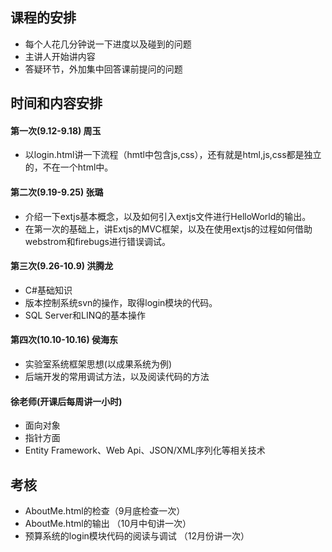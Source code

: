 ##  课程的安排
+ 每个人花几分钟说一下进度以及碰到的问题
+ 主讲人开始讲内容
+ 答疑环节，外加集中回答课前提问的问题

##  时间和内容安排
####  第一次(9.12-9.18) 周玉
+ 以login.html讲一下流程（hmtl中包含js,css），还有就是html,js,css都是独立的，不在一个html中。

####  第二次(9.19-9.25) 张璐
+ 介绍一下extjs基本概念，以及如何引入extjs文件进行HelloWorld的输出。
+ 在第一次的基础上，讲Extjs的MVC框架，以及在使用extjs的过程如何借助webstrom和firebugs进行错误调试。

####  第三次(9.26-10.9) 洪腾龙
+ C#基础知识
+ 版本控制系统svn的操作，取得login模块的代码。
+ SQL Server和LINQ的基本操作

####  第四次(10.10-10.16) 侯海东
+ 实验室系统框架思想(以成果系统为例)
+ 后端开发的常用调试方法，以及阅读代码的方法

####  徐老师(开课后每周讲一小时)
+ 面向对象
+ 指针方面
+ Entity Framework、Web Api、JSON/XML序列化等相关技术

##  考核
+ AboutMe.html的检查（9月底检查一次）
+ AboutMe.html的输出 （10月中旬讲一次）
+ 预算系统的login模块代码的阅读与调试 （12月份讲一次）